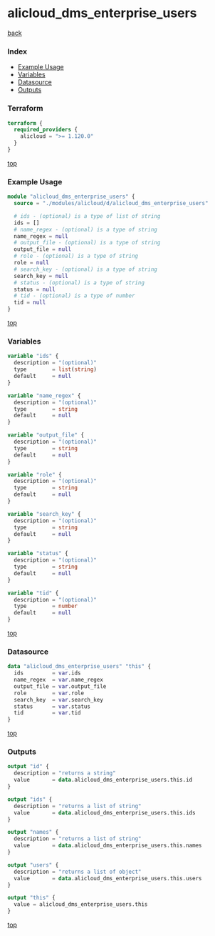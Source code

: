 # alicloud_dms_enterprise_users

[back](../alicloud.md)

### Index

- [Example Usage](#example-usage)
- [Variables](#variables)
- [Datasource](#datasource)
- [Outputs](#outputs)

### Terraform

```terraform
terraform {
  required_providers {
    alicloud = ">= 1.120.0"
  }
}
```

[top](#index)

### Example Usage

```terraform
module "alicloud_dms_enterprise_users" {
  source = "./modules/alicloud/d/alicloud_dms_enterprise_users"

  # ids - (optional) is a type of list of string
  ids = []
  # name_regex - (optional) is a type of string
  name_regex = null
  # output_file - (optional) is a type of string
  output_file = null
  # role - (optional) is a type of string
  role = null
  # search_key - (optional) is a type of string
  search_key = null
  # status - (optional) is a type of string
  status = null
  # tid - (optional) is a type of number
  tid = null
}
```

[top](#index)

### Variables

```terraform
variable "ids" {
  description = "(optional)"
  type        = list(string)
  default     = null
}

variable "name_regex" {
  description = "(optional)"
  type        = string
  default     = null
}

variable "output_file" {
  description = "(optional)"
  type        = string
  default     = null
}

variable "role" {
  description = "(optional)"
  type        = string
  default     = null
}

variable "search_key" {
  description = "(optional)"
  type        = string
  default     = null
}

variable "status" {
  description = "(optional)"
  type        = string
  default     = null
}

variable "tid" {
  description = "(optional)"
  type        = number
  default     = null
}
```

[top](#index)

### Datasource

```terraform
data "alicloud_dms_enterprise_users" "this" {
  ids         = var.ids
  name_regex  = var.name_regex
  output_file = var.output_file
  role        = var.role
  search_key  = var.search_key
  status      = var.status
  tid         = var.tid
}
```

[top](#index)

### Outputs

```terraform
output "id" {
  description = "returns a string"
  value       = data.alicloud_dms_enterprise_users.this.id
}

output "ids" {
  description = "returns a list of string"
  value       = data.alicloud_dms_enterprise_users.this.ids
}

output "names" {
  description = "returns a list of string"
  value       = data.alicloud_dms_enterprise_users.this.names
}

output "users" {
  description = "returns a list of object"
  value       = data.alicloud_dms_enterprise_users.this.users
}

output "this" {
  value = alicloud_dms_enterprise_users.this
}
```

[top](#index)